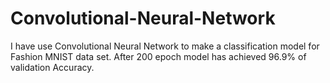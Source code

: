 # Convolutional-Neural-Network
I have use Convolutional Neural Network to make a classification model for Fashion MNIST data set. After 200 epoch model has achieved 96.9% of validation Accuracy.  
